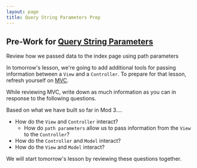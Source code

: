 ```yaml
---
layout: page
title: Query String Parameters Prep
---
```


## Pre-Work for [Query String Parameters](/module3/lessons/Week4/QueryStringParameters)

Review how we passed data to the index page using path parameters

In tomorrow's lesson, we're going to add additional tools for passing information between a `View` and a `Controller`. To prepare for that lesson, refresh yourself on [MVC](/module3/lessons/Week2/IntroToMVC).

While reviewing MVC, write down as much information as you can in response to the following questions. 

Based on what we have built so far in Mod 3....
 * How do the `View` and `Controller` interact?
    * How do `path parameters` allow us to pass information from the `View` to the `Controller`?
 * How do the `Controller` and `Model` interact?
 * How do the `View` and `Model` interact?

 We will start tomorrow's lesson by reviewing these questions together.